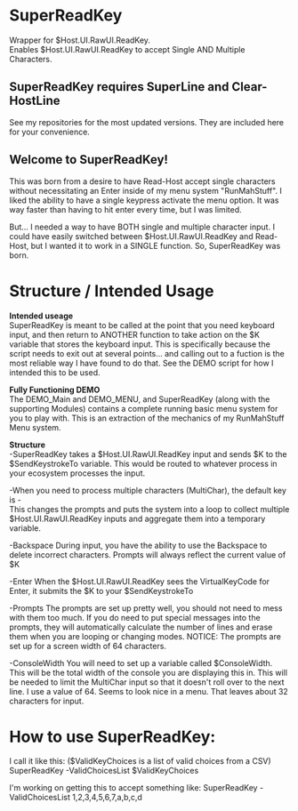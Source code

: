 # SuperReadKey
Wrapper for $Host.UI.RawUI.ReadKey.  
Enables $Host.UI.RawUI.ReadKey to accept Single AND Multiple Characters.

## SuperReadKey requires SuperLine and Clear-HostLine
See my repositories for the most updated versions.  They are included here for your convenience.

## Welcome to SuperReadKey!
This was born from a desire to have Read-Host accept single characters without necessitating an Enter inside of my menu system "RunMahStuff".  I liked the ability to have a single keypress activate the menu option.  It was way faster than having to hit enter every time, but I was limited.

But... I needed a way to have BOTH single and multiple character input.  I could have easily switched between $Host.UI.RawUI.ReadKey and Read-Host, but I wanted it to work in a SINGLE function.  So, SuperReadKey was born.

# Structure / Intended Usage
**Intended useage**  
SuperReadKey is meant to be called at the point that you need keyboard input, and then return to ANOTHER function to take action on the $K variable that stores the keyboard input.  This is specifically because the script needs to exit out at several points... and calling out to a fuction is the most reliable way I have found to do that.  See the DEMO script for how I intended this to be used.

**Fully Functioning DEMO**  
The DEMO_Main and DEMO_MENU, and SuperReadKey (along with the supporting Modules) contains a complete running basic menu system for you to play with.  This is an extraction of the mechanics of my RunMahStuff Menu system.

**Structure**  
-SuperReadKey takes a $Host.UI.RawUI.ReadKey input and sends $K to the $SendKeystrokeTo variable.  This would be routed to whatever process in your ecosystem processes the input.

-When you need to process multiple characters (MultiChar), the default key is -  
This changes the prompts and puts the system into a loop to collect multiple $Host.UI.RawUI.ReadKey inputs and aggregate them into a temporary variable.

-Backspace
During input, you have the ability to use the Backspace to delete incorrect characters.  Prompts will always reflect the current value of $K

-Enter
When the $Host.UI.RawUI.ReadKey sees the VirtualKeyCode for Enter, it submits the $K to your $SendKeystrokeTo

-Prompts
The prompts are set up pretty well, you should not need to mess with them too much.  If you do need to put special messages into the prompts, they will automatically calculate the number of lines and erase them when you are looping or changing modes.  NOTICE: The prompts are set up for a screen width of 64 characters.  

-ConsoleWidth
You will need to set up a variable called $ConsoleWidth.  This will be the total width of the console you are displaying this in.  This will be needed to limit the MultiChar input so that it doesn't roll over to the next line.  I use a value of 64.  Seems to look nice in a menu.  That leaves about 32 characters for input.

# How to use SuperReadKey:
I call it like this:
($ValidKeyChoices is a list of valid choices from a CSV)
SuperReadKey -ValidChoicesList $ValidKeyChoices

I'm working on getting this to accept something like:
SuperReadKey -ValidChoicesList 1,2,3,4,5,6,7,a,b,c,d
